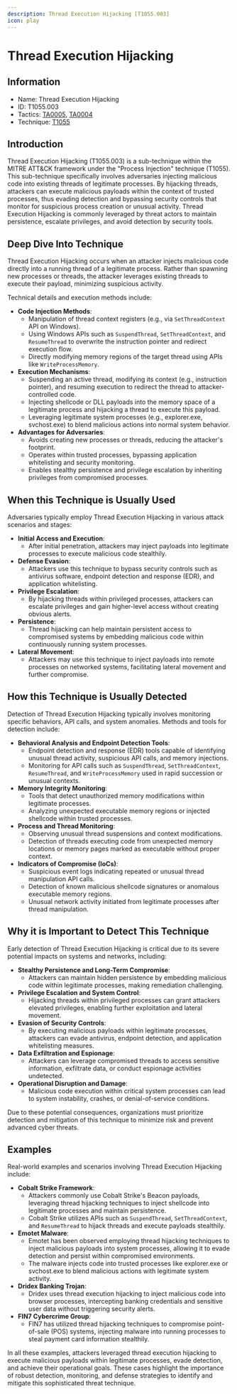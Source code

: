 ```yaml
---
description: Thread Execution Hijacking [T1055.003]
icon: play
---
```


# Thread Execution Hijacking

## Information

* Name: Thread Execution Hijacking
* ID: T1055.003
* Tactics: [TA0005](../), [TA0004](../../ta0004/)
* Technique: [T1055](./)

## Introduction

Thread Execution Hijacking (T1055.003) is a sub-technique within the MITRE ATT\&CK framework under the "Process Injection" technique (T1055). This sub-technique specifically involves adversaries injecting malicious code into existing threads of legitimate processes. By hijacking threads, attackers can execute malicious payloads within the context of trusted processes, thus evading detection and bypassing security controls that monitor for suspicious process creation or unusual activity. Thread Execution Hijacking is commonly leveraged by threat actors to maintain persistence, escalate privileges, and avoid detection by security tools.

## Deep Dive Into Technique

Thread Execution Hijacking occurs when an attacker injects malicious code directly into a running thread of a legitimate process. Rather than spawning new processes or threads, the attacker leverages existing threads to execute their payload, minimizing suspicious activity.

Technical details and execution methods include:

* **Code Injection Methods**:
  * Manipulation of thread context registers (e.g., via `SetThreadContext` API on Windows).
  * Using Windows APIs such as `SuspendThread`, `SetThreadContext`, and `ResumeThread` to overwrite the instruction pointer and redirect execution flow.
  * Directly modifying memory regions of the target thread using APIs like `WriteProcessMemory`.
* **Execution Mechanisms**:
  * Suspending an active thread, modifying its context (e.g., instruction pointer), and resuming execution to redirect the thread to attacker-controlled code.
  * Injecting shellcode or DLL payloads into the memory space of a legitimate process and hijacking a thread to execute this payload.
  * Leveraging legitimate system processes (e.g., explorer.exe, svchost.exe) to blend malicious actions into normal system behavior.
* **Advantages for Adversaries**:
  * Avoids creating new processes or threads, reducing the attacker's footprint.
  * Operates within trusted processes, bypassing application whitelisting and security monitoring.
  * Enables stealthy persistence and privilege escalation by inheriting privileges from compromised processes.

## When this Technique is Usually Used

Adversaries typically employ Thread Execution Hijacking in various attack scenarios and stages:

* **Initial Access and Execution**:
  * After initial penetration, attackers may inject payloads into legitimate processes to execute malicious code stealthily.
* **Defense Evasion**:
  * Attackers use this technique to bypass security controls such as antivirus software, endpoint detection and response (EDR), and application whitelisting.
* **Privilege Escalation**:
  * By hijacking threads within privileged processes, attackers can escalate privileges and gain higher-level access without creating obvious alerts.
* **Persistence**:
  * Thread hijacking can help maintain persistent access to compromised systems by embedding malicious code within continuously running system processes.
* **Lateral Movement**:
  * Attackers may use this technique to inject payloads into remote processes on networked systems, facilitating lateral movement and further compromise.

## How this Technique is Usually Detected

Detection of Thread Execution Hijacking typically involves monitoring specific behaviors, API calls, and system anomalies. Methods and tools for detection include:

* **Behavioral Analysis and Endpoint Detection Tools**:
  * Endpoint detection and response (EDR) tools capable of identifying unusual thread activity, suspicious API calls, and memory injections.
  * Monitoring for API calls such as `SuspendThread`, `SetThreadContext`, `ResumeThread`, and `WriteProcessMemory` used in rapid succession or unusual contexts.
* **Memory Integrity Monitoring**:
  * Tools that detect unauthorized memory modifications within legitimate processes.
  * Analyzing unexpected executable memory regions or injected shellcode within trusted processes.
* **Process and Thread Monitoring**:
  * Observing unusual thread suspensions and context modifications.
  * Detection of threads executing code from unexpected memory locations or memory pages marked as executable without proper context.
* **Indicators of Compromise (IoCs)**:
  * Suspicious event logs indicating repeated or unusual thread manipulation API calls.
  * Detection of known malicious shellcode signatures or anomalous executable memory regions.
  * Unusual network activity initiated from legitimate processes after thread manipulation.

## Why it is Important to Detect This Technique

Early detection of Thread Execution Hijacking is critical due to its severe potential impacts on systems and networks, including:

* **Stealthy Persistence and Long-Term Compromise**:
  * Attackers can maintain hidden persistence by embedding malicious code within legitimate processes, making remediation challenging.
* **Privilege Escalation and System Control**:
  * Hijacking threads within privileged processes can grant attackers elevated privileges, enabling further exploitation and lateral movement.
* **Evasion of Security Controls**:
  * By executing malicious payloads within legitimate processes, attackers can evade antivirus, endpoint detection, and application whitelisting measures.
* **Data Exfiltration and Espionage**:
  * Attackers can leverage compromised threads to access sensitive information, exfiltrate data, or conduct espionage activities undetected.
* **Operational Disruption and Damage**:
  * Malicious code execution within critical system processes can lead to system instability, crashes, or denial-of-service conditions.

Due to these potential consequences, organizations must prioritize detection and mitigation of this technique to minimize risk and prevent advanced cyber threats.

## Examples

Real-world examples and scenarios involving Thread Execution Hijacking include:

* **Cobalt Strike Framework**:
  * Attackers commonly use Cobalt Strike's Beacon payloads, leveraging thread hijacking techniques to inject shellcode into legitimate processes and maintain persistence.
  * Cobalt Strike utilizes APIs such as `SuspendThread`, `SetThreadContext`, and `ResumeThread` to hijack threads and execute payloads stealthily.
* **Emotet Malware**:
  * Emotet has been observed employing thread hijacking techniques to inject malicious payloads into system processes, allowing it to evade detection and persist within compromised environments.
  * The malware injects code into trusted processes like explorer.exe or svchost.exe to blend malicious actions with legitimate system activity.
* **Dridex Banking Trojan**:
  * Dridex uses thread execution hijacking to inject malicious code into browser processes, intercepting banking credentials and sensitive user data without triggering security alerts.
* **FIN7 Cybercrime Group**:
  * FIN7 has utilized thread hijacking techniques to compromise point-of-sale (POS) systems, injecting malware into running processes to steal payment card information stealthily.

In all these examples, attackers leveraged thread execution hijacking to execute malicious payloads within legitimate processes, evade detection, and achieve their operational goals. These cases highlight the importance of robust detection, monitoring, and defense strategies to identify and mitigate this sophisticated threat technique.
